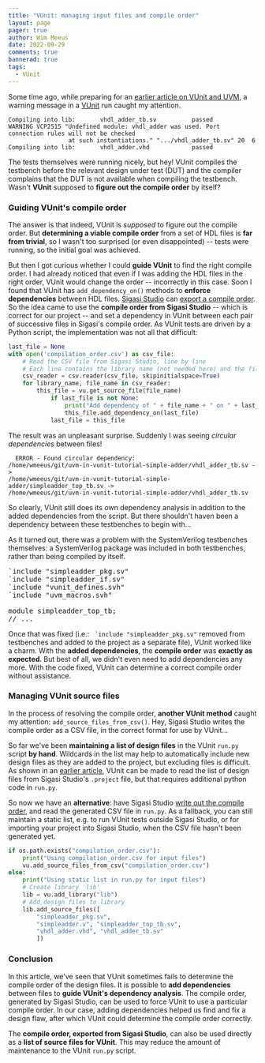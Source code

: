 ```yaml
---
title: "VUnit: managing input files and compile order"
layout: page 
pager: true
author: Wim Meeus
date: 2022-09-29
comments: true
bannerad: true
tags:
  - VUnit
---
```


Some time ago, while preparing for an [earlier article on VUnit and
UVM](/tech/vunit-uvm), a warning message in a
[VUnit](https://vunit.github.io) run caught my attention.

```
Compiling into lib:       vhdl_adder_tb.sv          passed
WARNING VCP2515 "Undefined module: vhdl_adder was used. Port connection rules will not be checked
                 at such instantiations." ".../vhdl_adder_tb.sv" 20  6
Compiling into lib:       vhdl_adder.vhd            passed
```

The tests themselves were running nicely, but hey! VUnit compiles
the testbench before the relevant design under test (DUT) and the
compiler complains that the DUT is not available when compiling the
testbench. Wasn't **VUnit** supposed to **figure out the compile
order** by itself?

### Guiding VUnit's compile order

The answer is that indeed, VUnit is *supposed* to figure out the
compile order. But **determining a viable compile order** from a set
of HDL files is **far from trivial**, so I wasn't too surprised (or
even disappointed) -- tests were running, so the initial goal was
achieved.

But then I got curious whether I could **guide VUnit** to find the
right compile order. I had already noticed that even if I was adding
the HDL files in the right order, VUnit would change the order --
incorrectly in this case.  Soon I found that VUnit has
`add_dependency_on()` methods to **enforce dependencies** between HDL
files. [Sigasi Studio](https://www.sigasi.com) can [export a compile
order](/manual/tools/#auto-export).  So the
idea came to use the **compile order from Sigasi Studio** -- which
is correct for our project -- and set a dependency in VUnit
between each pair of successive files in Sigasi's compile order.  As
VUnit tests are driven by a Python script, the implementation was not
all that difficult:

```python
last_file = None
with open('compilation_order.csv') as csv_file:
    # Read the CSV file from Sigasi Studio, line by line
    # Each line contains the library name (not needed here) and the filename.
    csv_reader = csv.reader(csv_file, skipinitialspace=True)
    for library_name, file_name in csv_reader:
        this_file = vu.get_source_file(file_name)
            if last_file is not None:
                print("Add dependency of " + file_name + " on " + last_file.name)
                this_file.add_dependency_on(last_file)
            last_file = this_file
```

The result was an unpleasant surprise. Suddenly I was seeing
*circular dependencies* between files!

```
  ERROR - Found circular dependency:
/home/wmeeus/git/uvm-in-vunit-tutorial-simple-adder/vhdl_adder_tb.sv ->
/home/wmeeus/git/uvm-in-vunit-tutorial-simple-adder/simpleadder_top_tb.sv ->
/home/wmeeus/git/uvm-in-vunit-tutorial-simple-adder/vhdl_adder_tb.sv
```

So clearly, VUnit still does its own dependency analysis in addition
to the added dependencies from the script. But there shouldn't haven
been a dependency between these testbenches to begin with...

As it turned out, there was a problem with the SystemVerilog
testbenches themselves: a SystemVerilog package was included in both
testbenches, rather than being compiled by itself.

<pre><span class="badcode">`include "simpleadder_pkg.sv"</span>
`include "simpleadder_if.sv"
`include "vunit_defines.svh"
`include "uvm_macros.svh"

module simpleadder_top_tb;
// ...</pre>

Once that was fixed (i.e.: `` `include "simpleadder_pkg.sv"`` removed
from testbenches and added to the project as a separate file), VUnit
worked like a charm. With the **added dependencies**, the **compile
order** was **exactly as expected**. But best of all, we didn't even
need to add dependencies any more. With the code fixed, VUnit can
determine a correct compile order without assistance.

### Managing VUnit source files

In the process of resolving the compile order, **another VUnit method**
caught my attention: `add_source_files_from_csv()`. Hey, Sigasi Studio
writes the compile order as a CSV file, in the correct format for use
by VUnit...

So far we've been **maintaining a list of design files** in the VUnit
`run.py` script **by hand**.  Wildcards in the list may help to
automatically include new design files as they are added to the
project, but excluding files is difficult. As shown in an [earlier
article](https://insights.sigasi.com/tech/vunit-integration/#read-vunit-configuration-from-sigasi-studio-project-files),
VUnit can be made to read the list of design files from Sigasi
Studio's `.project` file, but that requires additional python code in
`run.py`.

So now we have an **alternative**: have Sigasi Studio [write out the
compile order](https://insights.sigasi.com/manual/tools/#auto-export),
and read the generated CSV file in `run.py`. As a fallback, you can
still maintain a static list, e.g. to run VUnit tests outside Sigasi
Studio, or for importing your project into Sigasi Studio, when the CSV
file hasn't been generated yet.

```python
if os.path.exists("compilation_order.csv"):
    print("Using compilation_order.csv for input files")
    vu.add_source_files_from_csv("compilation_order.csv")
else:
    print("Using static list in run.py for input files")
    # Create library 'lib'
    lib = vu.add_library("lib")
    # Add design files to library
    lib.add_source_files([
        "simpleadder_pkg.sv",
        "simpleadder.v", "simpleadder_top_tb.sv",
        "vhdl_adder.vhd", "vhdl_adder_tb.sv"
        ])
```

### Conclusion

In this article, we've seen that VUnit sometimes fails to determine
the compile order of the design files. It is possible to **add
dependencies** between files to **guide VUnit's dependency analysis**.
The compile order, generated by Sigasi Studio, can be used to force
VUnit to use a particular compile order.  In our case, adding
dependencies helped us find and fix a design flaw, after which
VUnit could determine the compile order correctly.

The **compile order, exported from Sigasi Studio**, can also be used
directly as a **list of source files for VUnit**. This may reduce the
amount of maintenance to the VUnit `run.py` script.
